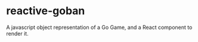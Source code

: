 # reactive-goban
A javascript object representation of a Go Game, and a React component to render it.
